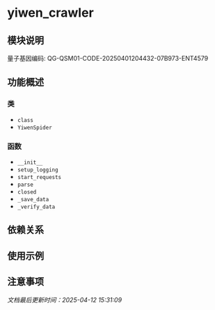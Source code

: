 # yiwen_crawler

## 模块说明
量子基因编码: QG-QSM01-CODE-20250401204432-07B973-ENT4579

## 功能概述

### 类

- `class`
- `YiwenSpider`

### 函数

- `__init__`
- `setup_logging`
- `start_requests`
- `parse`
- `closed`
- `_save_data`
- `_verify_data`

## 依赖关系

## 使用示例

## 注意事项

*文档最后更新时间：2025-04-12 15:31:09*